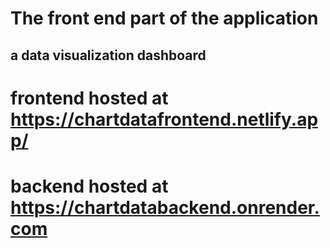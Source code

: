 # The front end part of the application

## a data visualization dashboard


# frontend hosted at  https://chartdatafrontend.netlify.app/

# backend hosted at https://chartdatabackend.onrender.com
